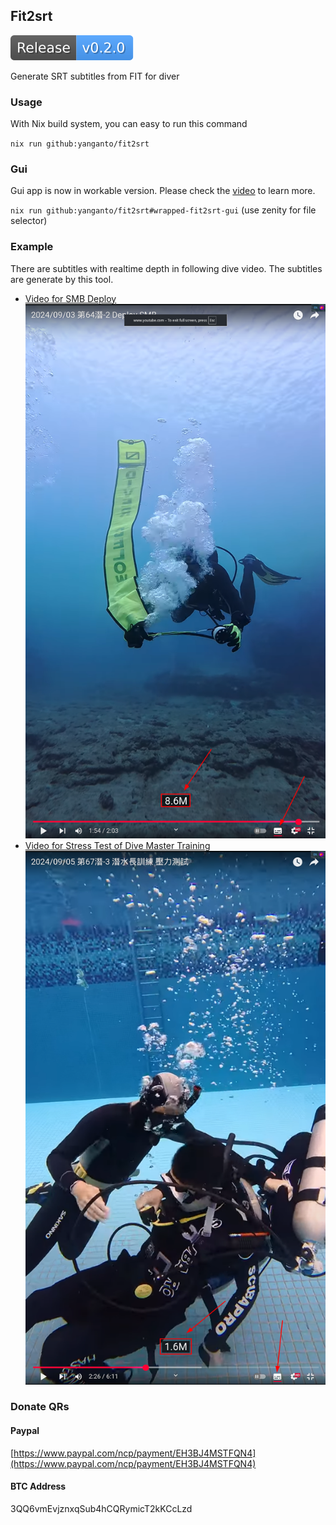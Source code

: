 Fit2srt
---
![Release](./.github/badges/release.svg)

Generate SRT subtitles from FIT for diver

### Usage
With Nix build system, you can easy to run this command

`nix run github:yanganto/fit2srt`


### Gui
Gui app is now in workable version.
Please check the [video](https://youtu.be/UW_9R-bM__Q) to learn more.

`nix run github:yanganto/fit2srt#wrapped-fit2srt-gui` (use zenity for file selector)


### Example
There are subtitles with realtime depth in following dive video.  The subtitles are generate by this tool.
- [Video for SMB Deploy](https://www.youtube.com/watch?v=ro4Y1-1ny4M)
  [![SMB Deploy Image](./assets/demo.png)](https://www.youtube.com/watch?v=ro4Y1-1ny4M)
- [Video for Stress Test of Dive Master Training](https://www.youtube.com/watch?v=gxGQsMdCE8Q)
  [![Stress Test of DM IMAGE](./assets/demo2.png)](https://www.youtube.com/watch?v=gxGQsMdCE8Q)

### Donate QRs
#### Paypal
[https://www.paypal.com/ncp/payment/EH3BJ4MSTFQN4](https://www.paypal.com/ncp/payment/EH3BJ4MSTFQN4)
#### BTC Address 
3QQ6vmEvjznxqSub4hCQRymicT2kKCcLzd
